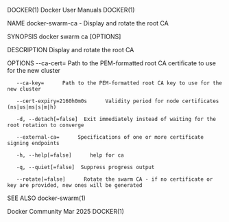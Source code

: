 DOCKER(1)							      Docker User Manuals							     DOCKER(1)

NAME
       docker-swarm-ca - Display and rotate the root CA

SYNOPSIS
       docker swarm ca [OPTIONS]

DESCRIPTION
       Display and rotate the root CA

OPTIONS
       --ca-cert=      Path to the PEM-formatted root CA certificate to use for the new cluster

       --ca-key=      Path to the PEM-formatted root CA key to use for the new cluster

       --cert-expiry=2160h0m0s	    Validity period for node certificates (ns|us|ms|s|m|h)

       -d, --detach[=false]	 Exit immediately instead of waiting for the root rotation to converge

       --external-ca=	   Specifications of one or more certificate signing endpoints

       -h, --help[=false]      help for ca

       -q, --quiet[=false]	Suppress progress output

       --rotate[=false]	     Rotate the swarm CA - if no certificate or key are provided, new ones will be generated

SEE ALSO
       docker-swarm(1)

Docker Community							   Mar 2025								     DOCKER(1)
